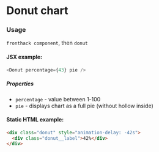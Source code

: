 # Donut chart

### Usage

`fronthack component`, then `donut`

#### JSX example:

```js
<Donut percentage={43} pie />
```

##### Properties

* `percentage` - value between 1-100
* `pie` - displays chart as a full pie (without hollow inside)


#### Static HTML example:

```html
<div class="donut" style="animation-delay: -42s">
  <div class="donut__label">42%</div>
</div>
```